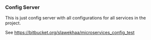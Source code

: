 ### Config Server

This is just config server with all configurations for all services in the project.

See https://bitbucket.org/slawekhaa/microservices_config_test

 
